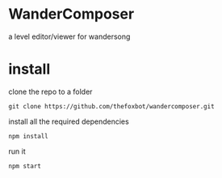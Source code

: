 # WanderComposer
a level editor/viewer for wandersong

# install
clone the repo to a folder
```
git clone https://github.com/thefoxbot/wandercomposer.git
```

install all the required dependencies
```
npm install
```

run it
```
npm start
```